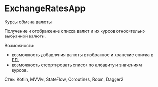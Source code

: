 # ExchangeRatesApp
Курсы обмена валюты

Получение и отображение списка валют и их курсов относительно выбранной валюты.

Возможности: </br>
- возможность добавления валюты в избранное и хранение списка в БД.</br>
- возможность отсортировать список по алфавиту и значениям курсов.</br>

Стек:
Kotlin, MVVM, StateFlow, Coroutines, Room, Dagger2
